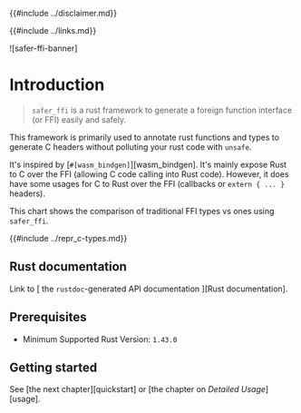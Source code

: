 {{#include ../disclaimer.md}}

{{#include ../links.md}}

![safer-ffi-banner]

# Introduction

> `safer_ffi` is a rust framework to generate a foreign function interface (or FFI) easily and safely.

This framework is primarily used to annotate rust functions and types to
generate C headers without polluting your rust code with
`unsafe`.

It's inspired by [`#[wasm_bindgen]`][wasm_bindgen]. It's mainly expose Rust to C
over the FFI (allowing C code calling into Rust code). However, it does have some
usages for C to Rust over the FFI (callbacks or `extern { ... }`
headers).

This chart shows the comparison of traditional FFI types vs ones using `safer_ffi`.

{{#include ../repr_c-types.md}}

## Rust documentation

Link to [<i class="fa fa-cubes" aria-hidden="true"></i> the `rustdoc`-generated API documentation <i class="fa fa-cubes" aria-hidden="true"></i>][Rust documentation].

## Prerequisites

  - Minimum Supported Rust Version: `1.43.0`

## Getting started

See [the next chapter][quickstart] or [the chapter on _Detailed Usage_][usage].
